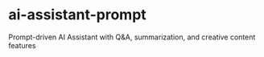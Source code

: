 # ai-assistant-prompt
Prompt-driven AI Assistant with Q&amp;A, summarization, and creative content features
